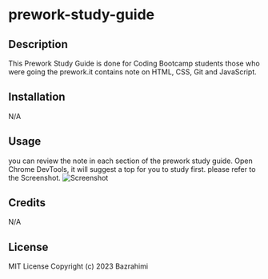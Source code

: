# prework-study-guide

## Description

This Prework Study Guide is done for Coding Bootcamp students those who were going the prework.it contains note on HTML, CSS, Git and JavaScript.


## Installation

N/A

## Usage

you can review the note in each section of the prework study guide. Open Chrome DevTools, it will suggest a top for you to study first. please refer to the Screenshot.
![Screenshot](feature/project-README/assets/images/screenshot.png)

## Credits

N/A

## License

MIT License
Copyright (c) 2023 Bazrahimi
